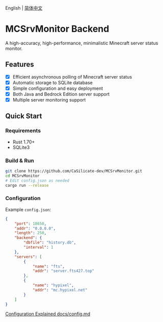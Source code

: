 English | [简体中文](docs/README.zh-CN.md)

# MCSrvMonitor Backend

A high-accuracy, high-performance, minimalistic Minecraft server status monitor.

## Features

- [x] Efficient asynchronous polling of Minecraft server status
- [x] Automatic storage to SQLite database
- [x] Simple configuration and easy deployment
- [x] Both Java and Bedrock Edition server support
- [x] Multiple server monitoring support
## Quick Start

### Requirements

- Rust 1.70+
- SQLite3

### Build & Run

```bash
git clone https://github.com/CaSilicate-dev/MCSrvMonitor.git
cd MCSrvMonitor
# Edit config.json as needed
cargo run --release
```

### Configuration

Example `config.json`:

```json
{
    "port": 18650,
    "addr": "0.0.0.0",
    "length": 250,
    "backend": {
        "dbfile": "history.db",
        "interval": 1
    },
    "servers": [
        {
            "name": "fts",
            "addr": "server.fts427.top"
        },
        {
            "name": "hypixel",
            "addr": "mc.hypixel.net"
        }
    ]
}

```

[Configuration Explained docs/config.md](docs/config.md)
